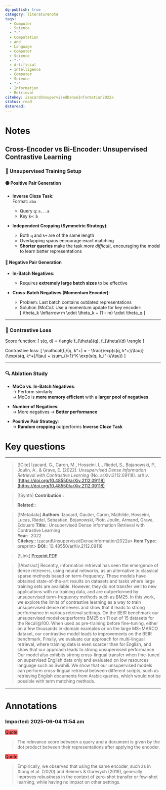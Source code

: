 ```yaml
---
dg-publish: true
category: literaturenote
tags:
  - Computer
  - Science
  - "-"
  - Computation
  - and
  - Language
  - Computer
  - Science
  - "-"
  - Artificial
  - Intelligence
  - Computer
  - Science
  - "-"
  - Information
  - Retrieval
citekey: izacardUnsupervisedDenseInformation2022a
status: read
dateread:
---
```

# Notes

## Cross-Encoder vs Bi-Encoder: Unsupervised Contrastive Learning

### 🔧 Unsupervised Training Setup

#### 🟢 Positive Pair Generation
- **Inverse Cloze Task**:  
  Format: `aba`  
  - Query `q`: `a...a`  
  - Key `k+`: `b`

- **Independent Cropping (Symmetric Strategy)**:  
  - Both `q` and `k+` are of the same length  
  - Overlapping spans encourage exact matching  
  - **Shorter queries** make the task *more difficult*, encouraging the model to learn better representations

#### 🔴 Negative Pair Generation
- **In-Batch Negatives**:  
  - Requires **extremely large batch sizes** to be effective

- **Cross-Batch Negatives (Momentum Encoder)**:
  - Problem: Last batch contains outdated representations  
  - Solution (MoCo): Use a momentum update for key encoder:  
    \[
    \theta_k \leftarrow m \cdot \theta_k + (1 - m) \cdot \theta_q
    \]

---

### 🧪 Contrastive Loss
Score function:
\[
s(q, d) = \langle f_{\theta}(q), f_{\theta}(d) \rangle
\]

Contrastive loss:
\[
\mathcal{L}(q, k^+) = - \frac{\exp(s(q, k^+)/\tau)}{\exp(s(q, k^+)/\tau) + \sum_{i=1}^K \exp(s(q, k_i^-)/\tau)}
\]

---

### 🔍 Ablation Study

- **MoCo vs. In-Batch Negatives**:  
  → Perform similarly  
  → MoCo is **more memory efficient** with a **larger pool of negatives**

- **Number of Negatives**:  
  → More negatives → **Better performance**

- **Positive Pair Strategy**:  
  → **Random cropping** outperforms **Inverse Cloze Task**

# Key questions



---
> [!Cite]
> Izacard, G., Caron, M., Hosseini, L., Riedel, S., Bojanowski, P., Joulin, A., & Grave, E. (2022). _Unsupervised Dense Information Retrieval with Contrastive Learning_ (No. arXiv:2112.09118). arXiv. [https://doi.org/10.48550/arXiv.2112.09118](https://doi.org/10.48550/arXiv.2112.09118)

> [!Synth]
> **Contribution**::  
>   
> **Related**:: 

> [!Metadata]
> **Authors**::Izacard, Gautier, Caron, Mathilde, Hosseini, Lucas, Riedel, Sebastian, Bojanowski, Piotr, Joulin, Armand, Grave, Edouard
> **Title**:: Unsupervised Dense Information Retrieval with Contrastive Learning  
> **Year**:: 2022  
> **Citekey**:: izacardUnsupervisedDenseInformation2022a> **Item Type**:: preprint> **DOI**:: 10.48550/arXiv.2112.09118

> [!Link]
> [Preprint PDF](file:///Users/ryanchen/Zotero/storage/YZ6FQNAY/Izacard%20et%20al.%20-%202022%20-%20Unsupervised%20Dense%20Information%20Retrieval%20with%20Contrastive%20Learning.pdf)

> [!Abstract]
> Recently, information retrieval has seen the emergence of dense retrievers, using neural networks, as an alternative to classical sparse methods based on term-frequency. These models have obtained state-of-the-art results on datasets and tasks where large training sets are available. However, they do not transfer well to new applications with no training data, and are outperformed by unsupervised term-frequency methods such as BM25. In this work, we explore the limits of contrastive learning as a way to train unsupervised dense retrievers and show that it leads to strong performance in various retrieval settings. On the BEIR benchmark our unsupervised model outperforms BM25 on 11 out of 15 datasets for the Recall@100. When used as pre-training before fine-tuning, either on a few thousands in-domain examples or on the large MS~MARCO dataset, our contrastive model leads to improvements on the BEIR benchmark. Finally, we evaluate our approach for multi-lingual retrieval, where training data is even scarcer than for English, and show that our approach leads to strong unsupervised performance. Our model also exhibits strong cross-lingual transfer when fine-tuned on supervised English data only and evaluated on low resources language such as Swahili. We show that our unsupervised models can perform cross-lingual retrieval between different scripts, such as retrieving English documents from Arabic queries, which would not be possible with term matching methods.
---

# Annotations

### Imported: 2025-06-04 11:54 am


<mark style="background-color: #ff6666">Quote</mark>  
> The relevance score between a query and a document is given by the dot product between their representations after applying the encoder.


<mark style="background-color: #ff6666">Quote</mark>  
> Empirically, we observed that using the same encoder, such as in Xiong et al. (2020) and Reimers & Gurevych (2019), generally improves robustness in the context of zero-shot transfer or few-shot learning, while having no impact on other settings.



